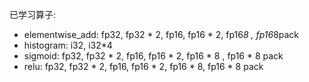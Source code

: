 已学习算子:

- elementwise_add: fp32, fp32 * 2, fp16, fp16 * 2,  fp16*8 , fp16*8pack
- histogram: i32, i32*4
- sigmoid: fp32, fp32 * 2, fp16, fp16 * 2, fp16 * 8 , fp16 * 8 pack
- relu: fp32, fp32 * 2, fp16, fp16 * 2, fp16 * 8, fp16 * 8 pack
